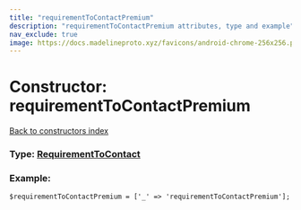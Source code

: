 ```yaml
---
title: "requirementToContactPremium"
description: "requirementToContactPremium attributes, type and example"
nav_exclude: true
image: https://docs.madelineproto.xyz/favicons/android-chrome-256x256.png
---
```

# Constructor: requirementToContactPremium  
[Back to constructors index](/API_docs/constructors/index.html)






### Type: [RequirementToContact](/API_docs/types/RequirementToContact.html)


### Example:

```
$requirementToContactPremium = ['_' => 'requirementToContactPremium'];
```  
